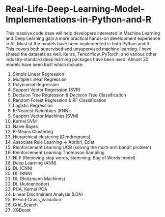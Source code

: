 # Real-Life-Deep-Learning-Model-Implementations-in-Python-and-R
This massive code base will help developers interested in Machine Learning and Deep Learning gain a more practical
hands-on development experience in AI.
Most of the models have been implemented in both Python and R.
This covers both supervised and unsupervised machine learning. I have shared the datasets as well.
Keras, Tensorflow, PyTorch, and various other industry-standard deep learning packages have been used.
Almost 30 models have been built which include:
1. Simple Linear Regression
2. Multiple Linear Regression
3. Polynomial Regression
4. Support Vector Regression (SVR)
5. Decision Tree Regression & Decision Tree Classification
6. Random Forest Regression & RF Classification
7. Logistic Regression
8. K-Nearest-Neighbors (KNN)
9. Support Vector Machines (SVM)
10. Kernel SVM
11. Naive Bayes
12. K-Means Clustering
13. Hierarchical clustering (Dendrograms)
14. Associate Rule Learning -> Apriori, Eclat
15. Reinforcement Learning UCB (solving the multi-arm bandit problem)
16. Reinforcement Learning Thompson Sampling
17. NLP (Removing stop words, stemming, Bag of Words model)
18. Deep Learning (ANN)
19. DL (CNN)
20. DL (RNN)
21. DL (Boltzmann Machines)
22. DL (Autoencoder) 
23. PCA, Kernel PCA
24. Linear Discriminant Analysis (LDA)
25. K-Fold-Cross_Validation
26. Grid_Search
27. XGBoost
